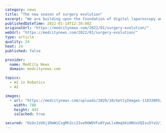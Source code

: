 ```yaml
---
category: news
title: "The new season of surgery evolution"
excerpt: "We are building upon the foundation of digital laparoscopy and adding machine vision, augmented intelligence, and deep learning capabilities."
publishedDateTime: 2022-01-14T12:30:00Z
originalUrl: "https://medcitynews.com/2022/01/surgery-evolution/"
webUrl: "https://medcitynews.com/2022/01/surgery-evolution/"
type: article
quality: 24
heat: 24
published: false

provider:
  name: MedCity News
  domain: medcitynews.com

topics:
  - AI in Robotics
  - AI

images:
  - url: "https://medcitynews.com/uploads/2020/10/GettyImages-1183380529-1.jpg"
    width: 788
    height: 443
    isCached: true

secured: "HiUvJzU6j1RmWiCxgMh2cc23ve9UWDVFu8YywLlxHmq56iH0UxVQIsu5YsU/ITDt/JsXHvZSvuVa8OGmI5JT2dcYWY0rjOPWZvPT36KrgsrTTy4scyKrDy0DiWHS3PoCD2VZCnFXIiXpFK0ZpkfgeyRiStBNUwXEm9aYdffgJen1sOhr3qt2fubBlr+WVX/aBmnS5PC+xnytj52/5kDPKPFFntjNCdhYEAeOgnsmKZcEqyIfcPPud4W7fpjtv7aEW1RXSjXwMoS1rbN2wtbKQmBDMO/SBeLmjBADkC55DU43pBdQHPSznkA1nGHRy7VtHWxBNQ7irTnAnj3fz11TbVCcZ4hsSWRvJvkicPLC/FE=;8YMeICHsFSn7zhmPubKVKg=="
---
```


